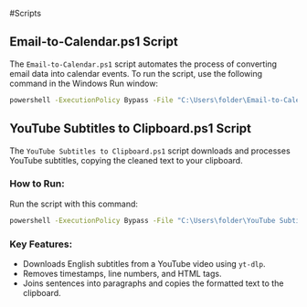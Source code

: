 #Scripts

## Email-to-Calendar.ps1 Script

The `Email-to-Calendar.ps1` script automates the process of converting email data into calendar events. To run the script, use the following command in the Windows Run window:

```bash
powershell -ExecutionPolicy Bypass -File "C:\Users\folder\Email-to-Calendar.ps1"
```


## YouTube Subtitles to Clipboard.ps1 Script

The `YouTube Subtitles to Clipboard.ps1` script downloads and processes YouTube subtitles, copying the cleaned text to your clipboard.

### How to Run:

Run the script with this command:

```bash
powershell -ExecutionPolicy Bypass -File "C:\Users\folder\YouTube Subtitles to Clipboard.ps1"
```

### Key Features:

- Downloads English subtitles from a YouTube video using `yt-dlp`.
- Removes timestamps, line numbers, and HTML tags.
- Joins sentences into paragraphs and copies the formatted text to the clipboard.